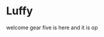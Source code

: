 # Luffy
welcome
gear five is here and it is op 
 
 
     
  
          
                            
                               
                                         
                                                                 
                                      
                                    
                       
           
     
 
